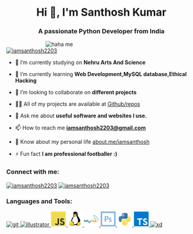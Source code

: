 <h1 align="center">Hi 👋, I'm Santhosh Kumar</h1>
<h3 align="center">A passionate Python Developer from India</h3>
<img align="right" alt="haha me" width="400" src="https://media0.giphy.com/media/qgQUggAC3Pfv687qPC/giphy.gif?cid=790b7611f529d6a4655da0dac5899bec27013e5ac980fe3c&rid=giphy.gif&ct=g">
<p align="left"> <a href="https://twitter.com/iamsanthosh2203" target="blank"><img src="https://img.shields.io/twitter/follow/iamsanthosh2203?logo=twitter&style=for-the-badge" alt="iamsanthosh2203" /></a> </p>

- 🔭 I’m currently studying on **Nehru Arts And Science**

- 🌱 I’m currently learning **Web Development,MySQL database,Ethical Hacking**

- 👯 I’m looking to collaborate on **different projects**

- 👨‍💻 All of my projects are available at [Github/repos](https://github.com/Iamsanthosh2203?tab=repositories)

- 💬 Ask me about **useful software and websites I use.**

- 📫 How to reach me **iamsanthosh2203@gmail.com**

- 📄 Know about my personal life [about.me/iamsanthosh](about.me/iamsanthosh)

- ⚡ Fun fact **I am professional footballer :)**

<h3 align="left">Connect with me:</h3>
<p align="left">
<a href="https://twitter.com/iamsanthosh2203" target="blank"><img align="center" src="https://raw.githubusercontent.com/rahuldkjain/github-profile-readme-generator/master/src/images/icons/Social/twitter.svg" alt="iamsanthosh2203" height="30" width="40" /></a>
<a href="https://instagram.com/iamsanthosh2203" target="blank"><img align="center" src="https://raw.githubusercontent.com/rahuldkjain/github-profile-readme-generator/master/src/images/icons/Social/instagram.svg" alt="iamsanthosh2203" height="30" width="40" /></a>
</p>

<h3 align="left">Languages and Tools:</h3>
<p align="left"> <a href="https://git-scm.com/" target="_blank" rel="noreferrer"> <img src="https://www.vectorlogo.zone/logos/git-scm/git-scm-icon.svg" alt="git" width="40" height="40"/> </a> <a href="https://www.adobe.com/in/products/illustrator.html" target="_blank" rel="noreferrer"> <img src="https://www.vectorlogo.zone/logos/adobe_illustrator/adobe_illustrator-icon.svg" alt="illustrator" width="40" height="40"/> </a> <a href="https://developer.mozilla.org/en-US/docs/Web/JavaScript" target="_blank" rel="noreferrer"> <img src="https://raw.githubusercontent.com/devicons/devicon/master/icons/javascript/javascript-original.svg" alt="javascript" width="40" height="40"/> </a> <a href="https://www.linux.org/" target="_blank" rel="noreferrer"> <img src="https://raw.githubusercontent.com/devicons/devicon/master/icons/linux/linux-original.svg" alt="linux" width="40" height="40"/> </a> <a href="https://www.mysql.com/" target="_blank" rel="noreferrer"> <img src="https://raw.githubusercontent.com/devicons/devicon/master/icons/mysql/mysql-original-wordmark.svg" alt="mysql" width="40" height="40"/> </a> <a href="https://www.photoshop.com/en" target="_blank" rel="noreferrer"> <img src="https://raw.githubusercontent.com/devicons/devicon/master/icons/photoshop/photoshop-line.svg" alt="photoshop" width="40" height="40"/> </a> <a href="https://www.python.org" target="_blank" rel="noreferrer"> <img src="https://raw.githubusercontent.com/devicons/devicon/master/icons/python/python-original.svg" alt="python" width="40" height="40"/> </a> <a href="https://www.typescriptlang.org/" target="_blank" rel="noreferrer"> <img src="https://raw.githubusercontent.com/devicons/devicon/master/icons/typescript/typescript-original.svg" alt="typescript" width="40" height="40"/> </a> <a href="https://www.adobe.com/products/xd.html" target="_blank" rel="noreferrer"> <img src="https://cdn.worldvectorlogo.com/logos/adobe-xd.svg" alt="xd" width="40" height="40"/> </a> </p>

